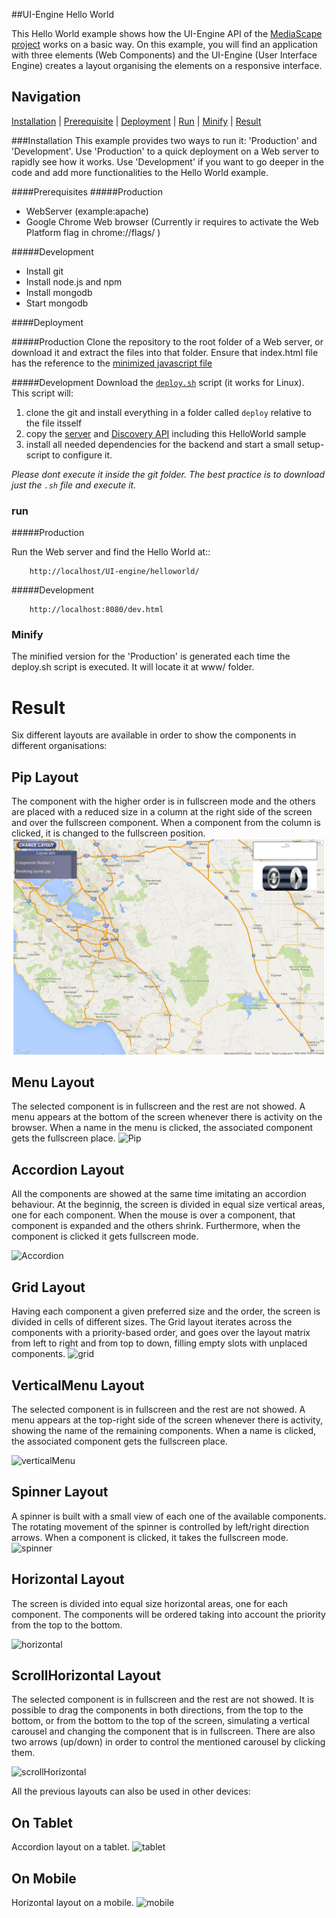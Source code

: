 ##UI-Engine Hello World

This Hello World example shows how the UI-Engine API of the [MediaScape project](http://mediascapeproject.eu/) works on a basic way. On this example, you will find an application with three elements (Web Components) and the UI-Engine (User Interface Engine) creates a layout organising the elements on a responsive interface.

## Navigation
[Installation][] | [Prerequisite][] | [Deployment][]  | [Run][] | [Minify][] | [Result][]

###Installation
This example provides two ways to run it: 'Production' and 'Development'. Use 'Production' to a quick deployment on a Web server to rapidly see how it works. Use 'Development' if you want to go deeper in the code and add more functionalities to the Hello World example.

####Prerequisites
#####Production
* WebServer (example:apache)
* Google Chrome Web browser (Currently ir requires to activate the Web Platform flag in chrome://flags/ )

#####Development
* Install git
* Install node.js and npm
* Install mongodb
* Start mongodb

####Deployment

#####Production
Clone the repository to the root folder of a Web server, or download it and extract the files into that folder.
Ensure that index.html file has the reference to the [minimized javascript file](https://github.com/mediascape/UI-engine/blob/master/helloworld/js/mediascape.uiengine.min.js)

#####Development
Download the [`deploy.sh`](https://raw.githubusercontent.com/mediascape/UI-engine/master/helloworld/deploy.sh) script (it works for Linux).  
This script will:

1. clone the git and install everything in a folder called `deploy` relative to the file itsself
2. copy the [server](https://github.com/mediascape/application-context/tree/master/Server) and [Discovery API](https://github.com/mediascape/discovery-self/tree/master/API) including this HelloWorld sample
3. install all needed dependencies for the backend and start a small setup-script to configure it.

*Please dont execute it inside the git folder. The best practice is to download just the `.sh` file and execute it.*

### run

#####Production

Run the Web server and find the Hello World at::
```
    http://localhost/UI-engine/helloworld/
```

#####Development
```
    http://localhost:8080/dev.html
```

### Minify

The minified version for the 'Production' is generated each time the deploy.sh script is executed. It will locate it at www/ folder.

# Result

Six different layouts are available in order to show the components in different organisations:

Pip Layout
---------
The component with the higher order is in fullscreen mode and the others are placed with a reduced size in a column at the right side of the screen and over the fullscreen component. When a component from the column is clicked, it is changed to the fullscreen position.
![Pip](https://raw.githubusercontent.com/itamayo/mediascape-images/master/images/pip.png)

Menu Layout
---------
The selected component is in fullscreen and the rest are not showed. A menu appears at the bottom of the screen whenever there is activity on the browser. When a name in the menu is clicked, the associated component gets the fullscreen place.
![Pip](https://raw.githubusercontent.com/mediascape/UI-engine/master/helloworld/images/menu.png)

Accordion Layout
------------------
All the components are showed at the same time imitating an accordion behaviour. At the beginnig, the screen is divided in equal size vertical areas, one for each component. When the mouse is over a component, that component is expanded and the others shrink. Furthermore, when the component is clicked it gets fullscreen mode.

![Accordion](https://raw.githubusercontent.com/mediascape/UI-engine/master/helloworld/images/Accordion.png)

Grid Layout
------------------
Having each component a given preferred size and the order, the screen is divided in cells of different sizes. The Grid layout iterates across the components with a priority-based order, and goes over the layout matrix from left to right and from top to down, filling empty slots with unplaced components.
![grid](https://raw.githubusercontent.com/mediascape/UI-engine/master/helloworld/images/grid.png)

VerticalMenu Layout
------------------
The selected component is in fullscreen and the rest are not showed. A menu appears at the top-right side of the screen whenever there is activity, showing the name of the remaining components. When a name is clicked, the associated component gets the fullscreen place.

![verticalMenu](https://raw.githubusercontent.com/mediascape/UI-engine/master/helloworld/images/verticalmenu.png)

Spinner Layout
------------------
A spinner is built with a small view of each one of the available components. The rotating movement of the spinner is controlled by left/right direction arrows. When a component is clicked, it takes the fullscreen mode.
![spinner](https://raw.githubusercontent.com/mediascape/UI-engine/master/helloworld/images/spinner.png)

Horizontal Layout
------------------
The screen is divided into equal size horizontal areas, one for each component. The components will be ordered taking into account the priority from the top to the bottom.

![horizontal](https://raw.githubusercontent.com/mediascape/UI-engine/master/helloworld/images/horizontal.png)

ScrollHorizontal Layout
------------------
The selected component is in fullscreen and the rest are not showed. It is possible to drag the components in both directions, from the top to the bottom, or from the bottom to the top of the screen, simulating a vertical carousel and changing the component that is in fullscreen. There are also two arrows (up/down) in order to control the mentioned carousel by clicking them. 

![scrollHorizontal](https://raw.githubusercontent.com/mediascape/UI-engine/master/helloworld/images/scrollHorizontal2.png)

All the previous layouts can also be used in other devices:

On Tablet
------------------
Accordion layout on a tablet.
![tablet](https://raw.githubusercontent.com/mediascape/UI-engine/master/helloworld/images/accordion-tablet.png)

On Mobile
------------------
Horizontal layout on a mobile.
![mobile](https://raw.githubusercontent.com/mediascape/UI-engine/master/helloworld/images/horizontalMobil.png)

[Installation]: #installation
[Prerequisite]: #prerequisite
[Deployment]: #deployment
[Run]: #run
[Minify]: #minify
[Result]: #result

